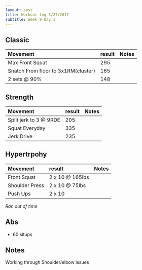 ```yaml
---
layout: post
title: Workout log 3/27/2017 
subtitle: Week 9 Day 1
---
```


## Classic

| Movement | result | Notes |
| :------ | :--- | :--- |
| Max Front Squat |  295 | | 
| Snatch From floor to 3x1RM(cluster) | 165 |  | 
| 2 sets @ 90% |  148 | | 

## Strength

| Movement | result | Notes |
| :------ |:--- | :--- |
| Split jerk to 3 @ 9RDE | 205 | | 
| Squat Everyday | 335 | | 
| Jerk Drive | 235 | | 

## Hypertrpohy

| Movement | result | Notes |
| :------ |:--- | :--- |
| Front Squat | 2 x 10 @  165lbs | |
| Shoulder Press | 2 x 10 @ 75lbs | |
| Push Ups | 2 x 10 | | 

_Ran out of time_

## Abs
* 60 situps

## Notes
Working through Shoulder/elbow issues